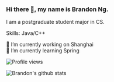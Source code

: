 ### Hi there 👋, my name is Brandon Ng.
I am a postgraduate student major in CS.

Skills: Java/C++

🔭 I’m currently working on Shanghai  
🌱 I’m currently learning Spring  

![Profile views](https://gpvc.arturio.dev/brandon0824)  

![Brandon's github stats](https://github-readme-stats.vercel.app/api?username=brandon0824&show_icons=true)
